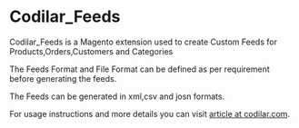 Codilar_Feeds
====================

Codilar_Feeds is a Magento extension used to create Custom Feeds for Products,Orders,Customers and Categories

The Feeds Format and File Format can be defined as per requirement before generating the feeds.

The Feeds can be generated in xml,csv and josn formats.

For usage instructions and more details you can visit [article at codilar.com](http://codilar.com/).
